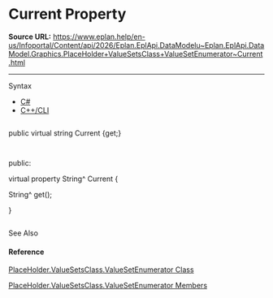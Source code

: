 # Current Property

**Source URL:** https://www.eplan.help/en-us/Infoportal/Content/api/2026/Eplan.EplApi.DataModelu~Eplan.EplApi.DataModel.Graphics.PlaceHolder+ValueSetsClass+ValueSetEnumerator~Current.html

---

Syntax

- [C#](#i-syntax-CS)
- [C++/CLI](#i-syntax-CPP2005)

```
```
public virtual string Current {get;}
```
```

```
```
public:
virtual property String^ Current {
   String^ get();
}
```
```



See Also

#### Reference

[PlaceHolder.ValueSetsClass.ValueSetEnumerator Class](Eplan.EplApi.DataModelu~Eplan.EplApi.DataModel.Graphics.PlaceHolder+ValueSetsClass+ValueSetEnumerator.html)
  
[PlaceHolder.ValueSetsClass.ValueSetEnumerator Members](Eplan.EplApi.DataModelu~Eplan.EplApi.DataModel.Graphics.PlaceHolder+ValueSetsClass+ValueSetEnumerator_members.html)